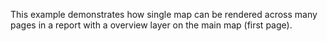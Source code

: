This example demonstrates how single map can be rendered across many pages in a report with a overview layer on the main map (first page).
